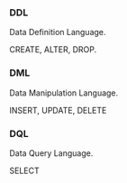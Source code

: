 ### DDL 

Data Definition Language. 

CREATE, ALTER, DROP.


### DML 

Data Manipulation Language.

INSERT, UPDATE, DELETE

### DQL

Data Query Language.

SELECT

